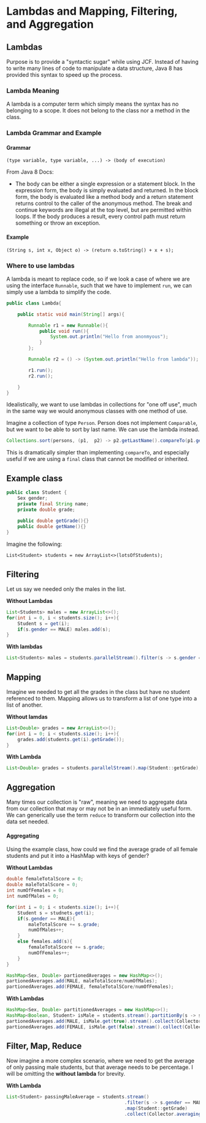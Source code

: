 # Lambdas and Mapping, Filtering, and Aggregation

## Lambdas

Purpose is to provide a "syntactic sugar" while using JCF. Instead of having to write many lines of code to manipulate a data structure, Java 8 has provided this syntax to speed up the process.

### Lambda Meaning
A lambda is a computer term which simply means the syntax has no belonging to a scope. It does not belong to the class nor a method in the class.

### Lambda Grammar and Example

#### Grammar
    (type variable, type variable, ...) -> (body of execution)
    
From Java 8 Docs:
    
* The body can be either a single expression or a statement block. In the expression form, the body is simply evaluated and returned. In the block form, the body is evaluated like a method body and a return statement returns control to the caller of the anonymous method. The break and continue keywords are illegal at the top level, but are permitted within loops. If the body produces a result, every control path must return something or throw an exception.

#### Example
    (String s, int x, Object o) -> (return o.toString() + x + s);
    
### Where to use lambdas
A lambda is meant to replace code, so if we look a case of where we are using the interface `Runnable`, such that we have to implement `run`, we can simply use a lambda to simplify the code.

```java
public class Lambda{

    public static void main(String[] args){

        Runnable r1 = new Runnable(){
            public void run(){
                System.out.println("Hello from anonmyous");
            }
        };

        Runnable r2 = () -> (System.out.println("Hello from lambda"));

        r1.run();
        r2.run();

    }
}
```

Idealistically, we want to use lambdas in collections for "one off use", much in the same way we would anonymous classes with one method of use.

Imagine a collection of type `Person`. Person does not implement `Comparable`, but we want to be able to sort by last name. We can use the lambda instead.

```java
Collections.sort(persons, (p1,  p2) -> p2.getLastName().compareTo(p1.getLastName()));
```

This is dramatically simpler than implementing `compareTo`, and especially useful if we are using a `final` class that cannot be modified or inherited.

## Example class

```java
public class Student {
    Sex gender;
    private final String name;
    private double grade;
    
    public double getGrade(){}
    public double getName(){}
}
```

Imagine the following:
    
    List<Student> students = new ArrayList<>(lotsOfStudents);
    
    

## Filtering
Let us say we needed only the males in the list.

**Without Lambdas**

```java
List<Students> males = new ArrayList<>();
for(int i = 0, i < students.size(); i++){
    Student s = get(i);
    if(s.gender == MALE) males.add(s);
}
```

**With lambdas**
```java
List<Students> males = students.parallelStream().filter(s -> s.gender == MALE);
```

## Mapping
Imagine we needed to get all the grades in the class but have no student referenced to them. Mapping allows us to transform a list of one type into a list of another.

**Without lamdas**

```java
List<Double> grades = new ArrayList<>();
for(int i = 0; i < students.size(); i++){
    grades.add(students.get(i).getGrade());
}
```

**With Lambda**

```java
List<Double> grades = students.parallelStream().map(Student::getGrade);
```

## Aggregation
Many times our collection is "raw", meaning we need to aggregate data from our collection that may or may not be in an immediately useful form. We can generically use the term `reduce` to transform our collection into the data set needed. 



#### Aggregating 

Using the example class, how could we find the average grade of all female students and put it into a HashMap with keys of gender?

**Without Lambdas**

```java
double femaleTotalScore = 0;
double maleTotalScore = 0;
int numOfFemales = 0;
int numOfMales = 0;

for(int i = 0; i < students.size(); i++){
    Student s = studnets.get(i);
    if(s.gender == MALE){
        maleTotalScore += s.grade;
        numOfMales++;
    }
    else females.add(s){
        femaleTotalScore += s.grade;
        numOfFemales++;
    }
}

HashMap<Sex, Double> partionedAverages = new HashMap<>();
partionedAverages.add(MALE, maleTotalScore/numOfMales);
partionedAverages.add(FEMALE, femaleTotalSCore/numOfFemales);
```

**With Lambdas**

```java
HashMap<Sex, Double> partitionedAverages = new HashMap<>();
HashMap<Boolean, Student> isMale = students.stream().partitionBy(s -> s.gender == MALE);
partionedAverages.add(MALE, isMale.get(true).stream().collect(Collector.averagingDouble(Student::getGrade));
partionedAverages.add(FEMALE, isMale.get(false).stream().collect(Collector.averagingDouble(Student::getGrade));
```

## Filter, Map, Reduce
Now imagine a more complex scenario, where we need to get the average of only passing male students, but that average needs to be percentage. I will be omitting the **without lambda** for brevity.

**With Lambda**

```java
List<Student> passingMaleAverage = students.stream()
                                           .filter(s -> s.gender == MALE && s.getGrade() >= 60)
                                           .map(Student::getGrade)
                                           .collect(Collector.averagingDouble(grade -> grade * 100);
                                           
```
